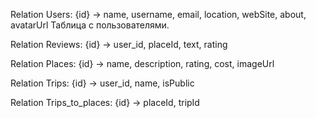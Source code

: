 Relation Users:
{id} -> name, username, email, location, webSite, about, avatarUrl
Таблица с пользователями.

Relation Reviews:
{id} -> user_id, placeId, text, rating

Relation Places:
{id} -> name, description, rating, cost, imageUrl

Relation Trips:
{id} -> user_id, name, isPublic

Relation Trips_to_places:
{id} -> placeId, tripId
